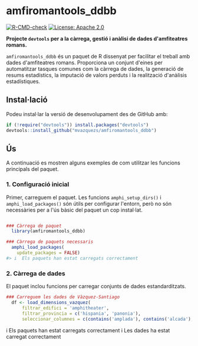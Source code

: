 <!-- README.md is generated from README.Rmd. Please edit that file -->



# amfiromantools_ddbb

<!-- badges: start -->
[![R-CMD-check](https://github.com/mvazquezs/amfiromantools_ddbb/actions/workflows/R-CMD-check.yaml/badge.svg)](https://github.com/mvazquezs/amfiromantools_ddbb/actions/workflows/R-CMD-check.yaml)
[![License: Apache 2.0](https://img.shields.io/badge/License-Apache_2.0-blue.svg)](https://www.apache.org/licenses/LICENSE-2.0)
<!-- badges: end -->

**Projecte `devtools` per a la càrrega, gestió i anàlisi de dades d'amfiteatres romans.**

`amfiromantools_ddbb` és un paquet de R dissenyat per facilitar el treball amb dades d'amfiteatres romans. Proporciona un conjunt d'eines per automatitzar tasques comunes com la càrrega de dades, la generació de resums estadístics, la imputació de valors perduts i la realització d'anàlisis estadístiques.

## Instal·lació

Podeu instal·lar la versió de desenvolupament des de GitHub amb:


``` r
if (!require("devtools")) install.packages("devtools")
devtools::install_github("mvazquezs/amfiromantools_ddbb")
```

## Ús

A continuació es mostren alguns exemples de com utilitzar les funcions principals del paquet.

### 1. Configuració inicial

Primer, carreguem el paquet. Les funcions `amphi_setup_dirs()` i `amphi_load_packages()` són útils per configurar l'entorn, però no són necessàries per a l'ús bàsic del paquet un cop instal·lat.


``` r

### Càrrega de paquet
  library(amfiromantools_ddbb)

### Càrrega de paquets necessaris
  amphi_load_packages(
    update_packages = FALSE)
#> i  Els paquets han estat carregats correctament
```

### 2. Càrrega de dades

El paquet inclou funcions per carregar conjunts de dades estandarditzats.


``` r
### Carreguem les dades de Vàzquez-Santiago
  df <- load_dimensions_vazquez(
      filtrar_edifici = 'amphitheater',
      filtrar_provincia = c('hispania', 'panonia'),
      seleccionar_columnes = c(contains('amplada'), contains('alcada'), -contains('cavea'), 'bib'))
```

i  Els paquets han estat carregats correctament
i  Les dades ha estat carregat correctament
